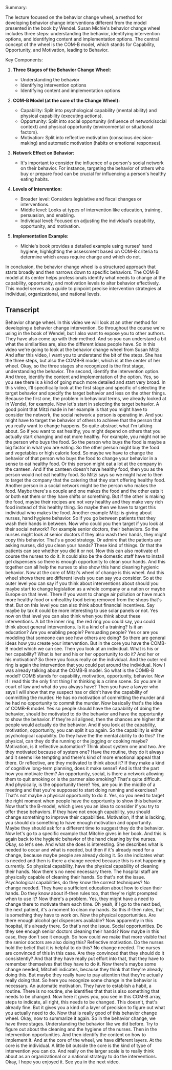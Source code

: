 Summary:

The lecture focused on the behavior change wheel, a method for developing behavior change interventions different from the model presented in the book by Wendel. Susan Michie's behavior change wheel includes three steps: understanding the behavior, identifying intervention options, and identifying content and implementation options. The central concept of the wheel is the COM-B model, which stands for Capability, Opportunity, and Motivation, leading to Behavior.

Key Components:

1. **Three Stages of the Behavior Change Wheel:**
   - Understanding the behavior
   - Identifying intervention options
   - Identifying content and implementation options

2. **COM-B Model (at the core of the Change Wheel):**
   - Capability: Split into psychological capability (mental ability) and physical capability (executing actions).
   - Opportunity: Split into social opportunity (influence of network/social context) and physical opportunity (environmental or situational factors).
   - Motivation: Split into reflective motivation (conscious decision-making) and automatic motivation (habits or emotional responses).
   
3. **Network Effect on Behavior:**
   - It's important to consider the influence of a person's social network on their behavior. For instance, targeting the behavior of others who buy or prepare food can be crucial for influencing a person's healthy eating habits.
   
4. **Levels of Intervention:**
   - Broader level: Considers legislative and fiscal changes or interventions.
   - Middle level: Looks at types of intervention like education, training, persuasion, and enabling.
   - Individual level: Focused on adjusting the individual’s capability, opportunity, and motivation.

5. **Implementation Example:**
   - Michie's book provides a detailed example using nurses' hand hygiene, highlighting the assessment based on COM-B criteria to determine which areas require change and which do not.

In conclusion, the behavior change wheel is a structured approach that starts broadly and then narrows down to specific behaviors. The COM-B model at its center helps professionals identify what needs to change at the capability, opportunity, and motivation levels to alter behavior effectively. This model serves as a guide to pinpoint precise intervention strategies at individual, organizational, and national levels.

## Transcript

Behavior change wheel. In this video we will look at an other method for developing a behavior change intervention. So throughout the course we're using in the book of Wendel, but I also want to expose you to other authors. They have also come up with their method. And so you can understand a bit what the similarities are, also the different ideas people have. So in this video we're going to look at the behavior change wheel from Susan Mitzi. And after this video, I want you to understand the bit of the steps. She has the three steps, but also the COMB-B model, which is at the center of her wheel. Okay, so the three stages she recognized is the first stage, understanding the behavior. The second, identify the intervention option. And three, identify the content and implementation of the option. Yes, so you see there is a kind of going much more detailed and start very broad. In this video, I'll specifically look at the first stage and specific of selecting the target behavior and specify the target behavior and less on the other things. Because the first one, the problem in behavioral terms, we already looked at in Wendel, for example. Now let's start in selecting the target behavior. A good point that Mitzi made in her example is that you might have to consider the network, the social network a person is operating in. And you might have to target the behavior of others to achieve that the person that you really want to change happens. So quite abstract what I'm talking about. So if you want to eat healthy, you might depend on others that you actually start changing and eat more healthy. For example, you might not be the person who buys the food. So the person who buys the food is maybe a big factor in what you are eating. So the other person might buy the food and vegetables or high calorie food. So maybe we have to change the behavior of that person who buys the food to change your behavior in a sense to eat healthy food. Or this person might eat a lot at the company in the canteen. And if the canteen doesn't have healthy food, then you as the person would not eat healthy food. So Mitzi says so we might have to then to target the company that the catering that they start offering healthy food. Another person in a social network might be the person who makes the food. Maybe there's a couple and one makes the food and the other eats it or both eat them or they have shifts or something. But if the other is making the food, maybe their recipes are not very healthy and they make very rich food instead of this healthy thing. So maybe then we have to target this individual who makes the food. Another example Mitzi is giving about nurses, hand hygiene behavior. So if you go between patients that they wash their hands in between. Now who could you then target if you look at their social network? For example senior doctors, their behaviors. So the nurses might look at senior doctors if they also wash their hands, they might copy this behavior. That's a good strategy. Or admire that the patients are asking nurses, did you clean your hands? These kind of things. Or that the patients can see whether you did it or not. Now this can also motivate of course the nurses to do it. It could also be the domestic staff have to install gel dispensers so there is enough opportunity to clean your hands. And this together can all help the nurses to also show this hand cleaning hygienic behavior. Now at the core of Mitzi's wheel of change is this wheel. And this wheel shows there are different levels you can say you consider. So at the outer level you can say if you think about interventions about should you maybe start to change legislation as a whole company or a nation or maybe Europe on that level. There if you want to change air pollution or have much more healthy food or unhealthy food being removed from the shops that's that. But on this level you can also think about financial incentives. Say maybe by tax it could be more interesting to use solar panels or not. Yes now on that level you can also think when you think about these interventions. A bit the inner ring, the red ring you could say, you could think about general interventions. Is it a kind of a training? Is it an education? Are you enabling people? Persuading people? Yes or are you modeling that someone can see how others are doing? So there are general ideas how you create your intervention. But in the core you have the COMB-B model which we can see. Then you look at an individual. What is his or her capability? What is her and his or her opportunity to do it? And her or his motivation? So there you focus really on the individual. And the outer red ring is again the intervention that you could put around the individual. Now I was already talking about the COMB-B model. So what is the COMB-B model? COMB stands for capability, motivation, opportunity, behavior. Now if I read this the only first thing I'm thinking is a crime scene. So you are in court of law and what do you always have? Then you have a lawyer who says I will show that my suspect has or didn't have the capability of committing the murder. He has no motivation of committing the murder and he had no opportunity to commit the murder. Now basically that's the idea of COMB-B model. Yes so people should have the capability of doing the behavior, should be motivated to do the behavior and have the opportunity to show the behavior. If they're all aligned, then the chances are higher that people would actually do the behavior. And if you look at the capability, motivation, opportunity, you can split it up again. So the capability is either psychological capability. Do they have the the mental ability to do this? The physical, can they do the running or the jogging or cooking maybe? Motivation, is it reflective automation? Think about system one and two. Are they motivated because of system one? Have the routine, they do it always and it seems like tempting and there's kind of more emotional appeal that there. Or reflective, are they motivated to think about it? If they make a kind of cognitive long-term planning, does it make sense? And is that the part how you motivate them? An opportunity, social, is there a network allowing them to quit smoking or is the partner also smoking? That's quite difficult. And physically, is the opportunity there? Yes, are you in the middle of a meeting and that you're supposed to start doing running and exercises? That's not maybe a physical opportunity to do it. Yes, so you need to target the right moment when people have the opportunity to show this behavior. Now that's the B-model, which gives you an idea to consider if you try to offer these behaviors. If they have not enough capability, you should change something to improve their capabilities. Motivation, if that is lacking, you should do something to have enough motivation and opportunity. Maybe they should ask for a different time to suggest they do the behavior. Now let's go to a specific example that Mitchie gives in her book. And this is again back to the hygienic behavior of the hand cleaning by the nurses. Okay, so let's see. And what she does is interesting. She describes what is needed to occur and what is needed, but then if it's already need for a change, because maybe people are already doing it. So she indicates what is needed and then is there a change needed because this is not happening currently. So physical capability, have the physical capability of cleaning their hands. Now there's no need necessary there. The hospital staff are physically capable of cleaning their hands. So that's not the issue. Psychological capabilities, do they know the correct techniques? No change needed. They have a sufficient education about how to clean their hands. Do they know about if-then rules too, that they're right prompted when to use it? Now there's a problem. Yes, they might have a need to change there to motivate them each time. Oh yeah, if I go to the next bed, the next patient, it's a moment to clean my hands. So this if-then rules, that is something they have to work on. Now the physical opportunities. Are there enough alcohol gel dispensers available? Now apparently in this hospital, it's already there. So that's not the issue. Social opportunities. Do they see enough senior doctors cleaning their hands? Now maybe in this case, they don't see it enough. So how could we make that more visible that the senior doctors are also doing this? Reflective motivation. Do the nurses hold the belief that it is helpful to do this? No change needed. The nurses are convinced of this in this case. Are they convinced that they should do it consistently? And that they have really put effort into that, that they have to remember themselves that they have to do it. Now there's maybe some change needed, Mitchell indicates, because they think that they're already doing this. But maybe they really have to pay attention that they're actually really doing that. So here you recognize some change in the behavior is necessary. An automatic motivation. They have to establish a habit, a routine. There is no routine, she identifies that that is also something that needs to be changed. Now here it gives you, you see in this COM-B array, steps to indicate, all right, this needs to be changed. This doesn't, that's already fine. But it gives you a kind of a layer of precision to figure out what you actually need to do. Now that is really good of this behavior change wheel. Okay, now to summarize it again. So in the behavior change, we have three stages. Understanding the behavior like we did before. Try to figure out about the cleaning and the hygiene of the nurses. Then in the intervention opportunities. And then identify the content on how to implement it. And at the core of the wheel, we have different layers. At the core is the individual. A little bit outside the core is the kind of type of intervention you can do. And really on the larger scale is to really think about as an organizational or a national strategy to do the interventions. Okay, I hope you enjoyed it. See you in the next video.